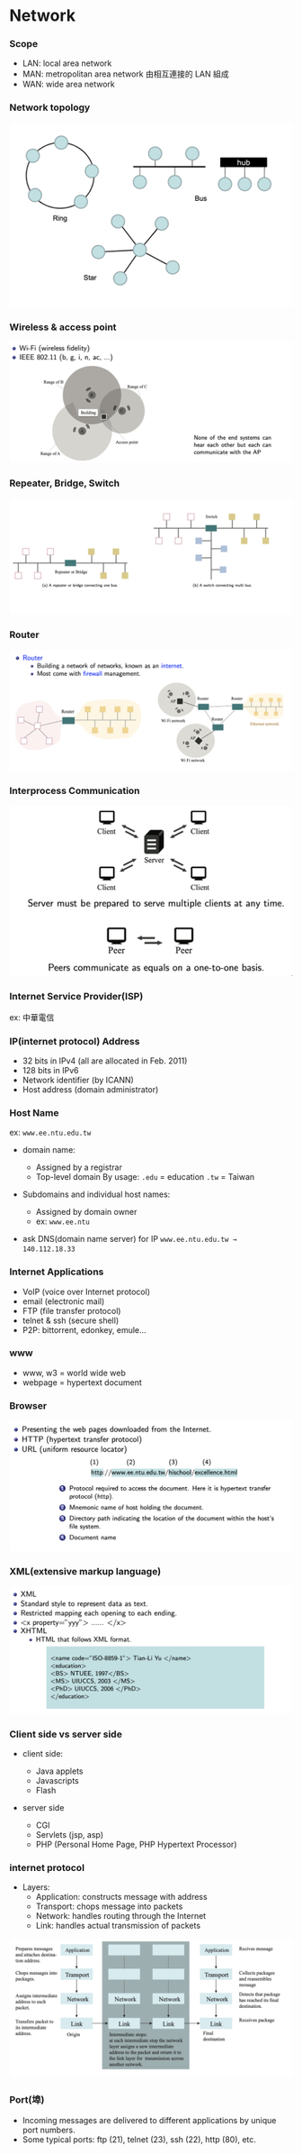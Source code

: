 # Network

### Scope
- LAN: local area network
- MAN: metropolitan area network 由相互連接的 LAN 組成
- WAN: wide area network

### Network topology
![alt text](images/image-4.png)

### Wireless & access point
![alt text](images/image-5.png)

### Repeater, Bridge, Switch
![alt text](images/image-6.png)

### Router
![alt text](images/image-7.png)

### Interprocess Communication
![alt text](images/image-8.png)

### Internet Service Provider(ISP)
ex: 中華電信

### IP(internet protocol) Address
- 32 bits in IPv4 (all are allocated in Feb. 2011) 
- 128 bits in IPv6
- Network identifier (by ICANN)
- Host address (domain administrator)

### Host Name
ex: `www.ee.ntu.edu.tw`

- domain name:
    - Assigned by a registrar 
    - Top-level domain
    By usage: `.edu` = education `.tw` = Taiwan

- Subdomains and individual host names:
    - Assigned by domain owner 
    - ex: `www.ee.ntu`

- ask DNS(domain name server) for IP
`www.ee.ntu.edu.tw → 140.112.18.33`

### Internet Applications

- VoIP (voice over Internet protocol) 
- email (electronic mail)
- FTP (file transfer protocol)
- telnet & ssh (secure shell)
- P2P: bittorrent, edonkey, emule...

### www
- www, w3 = world wide web
- webpage = hypertext document

### Browser
![alt text](images/image-9.png)

### XML(extensive markup language)
![alt text](images/image-10.png)

### Client side vs server side
- client side:
    - Java applets
    - Javascripts 
    - Flash

- server side
    - CGI
    - Servlets (jsp, asp)
    - PHP (Personal Home Page, PHP Hypertext Processor)

### internet protocol
- Layers:
    - Application: constructs message with address
    - Transport: chops message into packets 
    - Network: handles routing through the Internet 
    - Link: handles actual transmission of packets

![alt text](images/image-11.png)

### Port(埠)
- Incoming messages are delivered to different applications by unique port numbers. 
- Some typical ports: ftp (21), telnet (23), ssh (22), http (80), etc.
